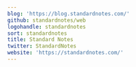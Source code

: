 ```yaml
---
blog: 'https://blog.standardnotes.com/'
github: standardnotes/web
logohandle: standardnotes
sort: standardnotes
title: Standard Notes
twitter: StandardNotes
website: 'https://standardnotes.com/'
---
```

